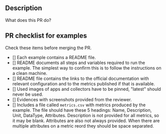 ## Description
What does this PR do?

## PR checklist for examples

Check these items before merging the PR.

- [] Each example contains a README file.
- [] README documents all steps and variables required to run the example. The simplest way to confirm this is to follow the instructions on a clean machine.
- [] README file contains the links to the official documentation with relevant configuration and to the metrics published if that is available.
- [] Used images of apps and collectors have to be pinned, "latest" should never be used.
- [] Evidences with screenshots provided from the reviewer.
- [] Includes a file called `metrics.csv` with metrics produced by the example.
    The file should have these 5 headings: Name, Description, Unit, DataType, Attributes.
    Description is not provided for all metrics, so it may be blank. Attributes are also not always provided. When there are multiple attributes on a metric reord they should be space separated.
